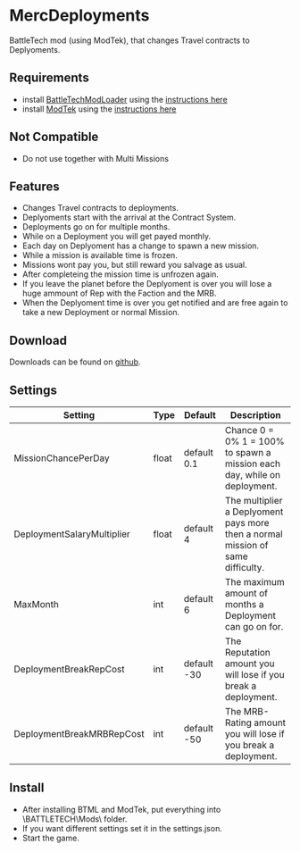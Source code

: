 # MercDeployments
BattleTech mod (using ModTek), that changes Travel contracts to Deplyoments.

## Requirements
* install [BattleTechModLoader](https://github.com/Mpstark/BattleTechModLoader/releases) using the [instructions here](https://github.com/Mpstark/BattleTechModLoader)
* install [ModTek](https://github.com/Mpstark/ModTek/releases) using the [instructions here](https://github.com/Mpstark/ModTek)

## Not Compatible
* Do not use together with Multi Missions

## Features
- Changes Travel contracts to deployments.
- Deplyoments start with the arrival at the Contract System.
- Deployments go on for multiple months.
- While on a Deployment you will get payed monthly.
- Each day on Deplyoment has a change to spawn a new mission.
- While a mission is available time is frozen.
- Missions wont pay you, but still reward you salvage as usual.
- After completeing the mission time is unfrozen again.
- If you leave the planet before the Deplyoment is over you will lose a huge ammount of Rep with the Faction and the MRB.
- When the Deplyoment time is over you get notified and are free again to take a new Deployment or normal Mission.

## Download

Downloads can be found on [github](https://github.com/Morphyum/MercDeployments/releases).

## Settings
Setting | Type | Default | Description
--- | --- | --- | ---
MissionChancePerDay | float | default 0.1 | Chance 0 = 0% 1 = 100% to spawn a mission each day, while on deployment.
DeploymentSalaryMultiplier | float | default 4 | The multiplier a Deplyoment pays more then a normal mission of same difficulty.
MaxMonth | int | default 6 | The maximum amount of months a Deployment can go on for.
DeploymentBreakRepCost | int | default -30 | The Reputation amount you will lose if you break a deployment.
DeploymentBreakMRBRepCost | int | default -50 | The MRB-Rating amount you will lose if you break a deployment.
    
## Install
- After installing BTML and ModTek, put  everything into \BATTLETECH\Mods\ folder.
- If you want different settings set it in the settings.json.
- Start the game.
